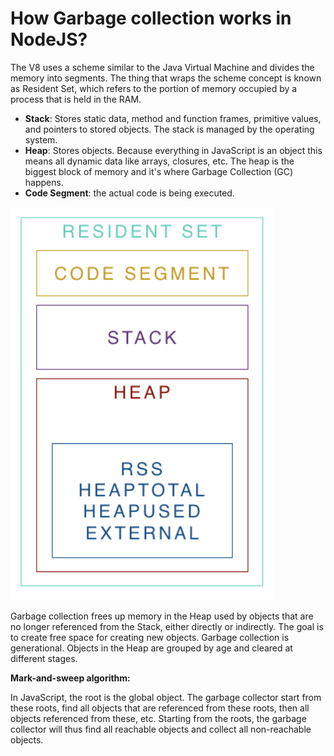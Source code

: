 # How Garbage collection works in NodeJS?

The V8 uses a scheme similar to the Java Virtual Machine and divides the memory into segments. The thing that wraps the scheme concept is known as Resident Set, which refers to the portion of memory occupied by a process that is held in the RAM.

-   **Stack**: Stores static data, method and function frames, primitive values, and pointers to stored objects. The stack is managed by the operating system.
-   **Heap**: Stores objects. Because everything in JavaScript is an object this means all dynamic data like arrays, closures, etc. The heap is the biggest block of memory and it's where Garbage Collection (GC) happens.
-   **Code Segment**: the actual code is being executed.

<img src="/img/garbage-collection.png" alt="Garbage Collection" />

Garbage collection frees up memory in the Heap used by objects that are no longer referenced from the Stack, either directly or indirectly. The goal is to create free space for creating new objects. Garbage collection is generational. Objects in the Heap are grouped by age and cleared at different stages.

**Mark-and-sweep algorithm:**

In JavaScript, the root is the global object. The garbage collector start from these roots, find all objects that are referenced from these roots, then all objects referenced from these, etc. Starting from the roots, the garbage collector will thus find all reachable objects and collect all non-reachable objects.
